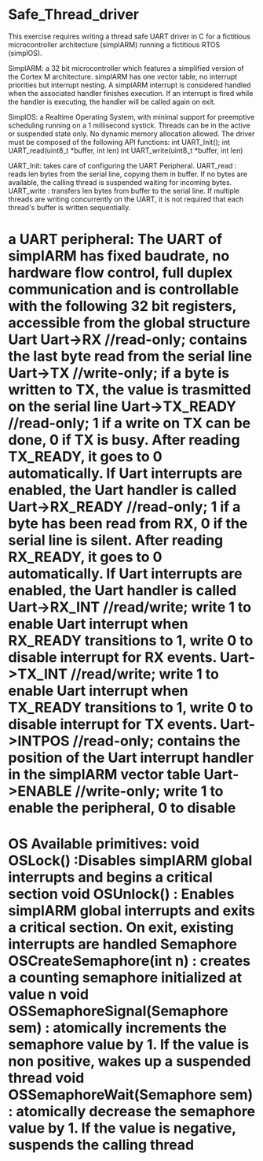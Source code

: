 # Safe_Thread_driver
This exercise requires writing a thread safe UART driver in C for a fictitious microcontroller architecture
(simplARM) running a fictitious RTOS (simplOS).

SimplARM: a 32 bit microcontroller which features a simplified version of the Cortex M architecture. simplARM has
one vector table, no interrupt priorities but interrupt nesting. A simplARM interrupt is considered handled when the
associated handler finishes execution. If an interrupt is fired while the handler is executing, the handler will be called
again on exit.

SimplOS: a Realtime Operating System, with minimal support for preemptive scheduling running on a 1 millisecond
systick. Threads can be in the active or suspended state only. No dynamic memory allocation allowed.
The driver must be composed of the following API functions:
int UART_Init();
int UART_read(uint8_t *buffer, int len)
int UART_write(uint8_t *buffer, int len)

UART_Init: takes care of configuring the UART Peripheral.
UART_read : reads len bytes from the serial line, copying them in buffer. If no bytes are available, the calling thread is
suspended waiting for incoming bytes.
UART_write : transfers len bytes from buffer to the serial line. If multiple threads are writing concurrently on the UART,
it is not required that each thread's buffer is written sequentially.

a UART peripheral:
The UART of simplARM has fixed baudrate, no hardware flow control, full duplex communication and is controllable
with the following 32 bit registers, accessible from the global structure Uart
Uart->RX //read-only; contains the last byte read from the serial line
Uart->TX //write-only; if a byte is written to TX, the value is trasmitted on the serial line
Uart->TX_READY //read-only; 1 if a write on TX can be done, 0 if TX is busy. After reading TX_READY, it goes
to 0 automatically. If Uart interrupts are enabled, the Uart handler is called
Uart->RX_READY //read-only; 1 if a byte has been read from RX, 0 if the serial line is silent. After reading
RX_READY, it goes to 0 automatically. If Uart interrupts are enabled, the Uart handler is called
Uart->RX_INT //read/write; write 1 to enable Uart interrupt when RX_READY transitions to 1, write 0 to disable
interrupt for RX events.
Uart->TX_INT //read/write; write 1 to enable Uart interrupt when TX_READY transitions to 1, write 0 to disable
interrupt for TX events.
Uart->INTPOS //read-only; contains the position of the Uart interrupt handler in the simplARM vector table
Uart->ENABLE //write-only; write 1 to enable the peripheral, 0 to disable
=========================================================================================================
OS Available primitives:
void OSLock() :Disables simplARM global interrupts and begins a critical section
void OSUnlock() : Enables simplARM global interrupts and exits a critical section. On exit, existing interrupts are
handled
Semaphore OSCreateSemaphore(int n) : creates a counting semaphore initialized at value n
void OSSemaphoreSignal(Semaphore sem) : atomically increments the semaphore value by 1. If the value is non
positive, wakes up a suspended thread
void OSSemaphoreWait(Semaphore sem) : atomically decrease the semaphore value by 1. If the value is negative,
suspends the calling thread
===================================================================================================



